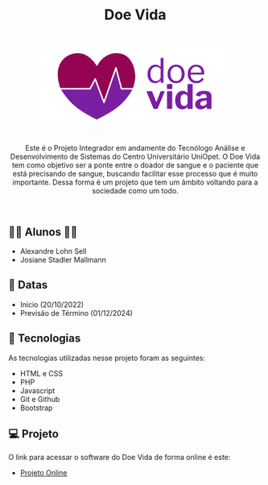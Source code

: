 <h1 align="center"> Doe Vida </h1>

<br>

<div align="center">
    <img src="./assets/logoDoeVidaFundoBranco.png" width="380px"/>
</div>

<br>

<p align="center"> Este é o Projeto Integrador em andamente do Tecnólogo Análise e Desenvolvimento de Sistemas do Centro Universitário UniOpet. O Doe Vida tem como objetivo ser a ponte entre o doador de sangue e o paciente que está precisando de sangue, buscando facilitar esse processo que é muito importante. Dessa forma é um projeto que tem um âmbito voltando para a sociedade como um todo.</p>

<br>

## 👨‍🎓 Alunos 👩‍🎓 

- Alexandre Lohn Sell
- Josiane Stadler Mallmann

## 📅 Datas

- Início (20/10/2022)
- Previsão de Término (01/12/2024)

## 🚀 Tecnologias

As tecnologias utilizadas nesse projeto foram as seguintes:

- HTML e CSS
- PHP
- Javascript
- Git e Github
- Bootstrap

## 💻 Projeto

O link para acessar o software do Doe Vida de forma online é este:

- [Projeto Online](https://aleelohn.github.io/doe-vida/)